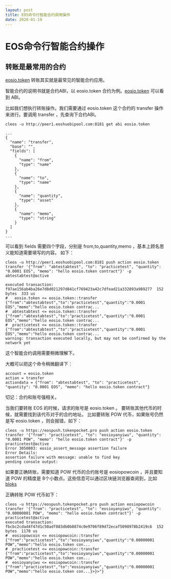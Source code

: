 ```yaml
---
layout: post
title: EOS命令行智能合约调用操作
date: 2020-01-19
---
```


# EOS命令行智能合约操作

## 转账是最常用的合约

[eosio.token](https://eospark.com/contract/eosio.token?tab=abi) 转账其实就是最常见的智能合约应用。

智能合约的说明书就是合约ABI，以 eosio.token 合约为例。[eosio.token](https://eospark.com/contract/eosio.token?tab=abi) 可以看到
ABI。

比如我们想执行转账操作。我们需要通过 eosio.token 这个合约的 transfer 操作来进行。要调用 transfer ，先查询下合约ABI。

```
cleos -u http://peer1.eoshuobipool.com:8181 get abi eosio.token

...
{
  "name": "transfer",
  "base": "",
  "fields": [
    {
      "name": "from",
      "type": "name"
    },
    {
      "name": "to",
      "type": "name"
    },
    {
      "name": "quantity",
      "type": "asset"
    },
    {
      "name": "memo",
      "type": "string"
    }
  ]
}
...
```

可以看到 fields 需要四个字段，分别是 from,to,quantity,memo ，基本上顾名思义能知道需要填写的内容。
如下：

```
cleos -u http://peer1.eoshuobipool.com:8181 push action eosio.token transfer '{"from": "abtestabtest", "to": "practicetest", "quantity": "0.0001 EOS", "memo": "hello eosio.token contract"}' -p abtestabtest@active

executed transaction: f97ae156ab4ba26e7d8d021297d841cf769423a42c7dfead21a332893a989277  152 bytes  333 us
#   eosio.token <= eosio.token::transfer        {"from":"abtestabtest","to":"practicetest","quantity":"0.0001 EOS","memo":"hello eosio.token contrac...
#  abtestabtest <= eosio.token::transfer        {"from":"abtestabtest","to":"practicetest","quantity":"0.0001 EOS","memo":"hello eosio.token contrac...
#  practicetest <= eosio.token::transfer        {"from":"abtestabtest","to":"practicetest","quantity":"0.0001 EOS","memo":"hello eosio.token contrac...
warning: transaction executed locally, but may not be confirmed by the network yet
```

这个智能合约调用需要稍微理解下。

大概可以把这个命令稍微翻译下：

```
account = eosio.token 
action = transfer 
actiondata = {"from": "abtestabtest", "to": "practicetest", "quantity": "0.0001 EOS", "memo": "hello eosio.token contract"}
```

切记：合约和账号强相关。

当我们要转账 EOS 的时候，请求的账号是 eosio.token 。
要转账其他代币的时候，就需要找到该代币对于的合约地址。
比如要转账 POW 代币，如果账号仍然是写 eosio.token ，则会报错，如下：

```
cleos -u https://eospush.tokenpocket.pro push action eosio.token transfer '{"from": "practicetest", "to": "eosioyanyiwu", "quantity": "0.0001 POW", "memo": "hello eosio.token contract"}' -p practicetest@active
Error 3050003: eosio_assert_message assertion failure
Error Details:
assertion failure with message: unable to find key
pending console output:
```

如果要正确转账，需要知道 POW 代币的合约账号是 eosiopowcoin ，并且要知道 POW 的精度是 8个小数点。这些信息可以通过区块链浏览器查阅到，比如 [bloks](https://bloks.io/tokens)

正确转账 POW 代币如下：

```
cleos -u https://eospush.tokenpocket.pro push action eosiopowcoin transfer '{"from": "practicetest", "to": "eosioyanyiwu", "quantity": "0.00000001 POW", "memo": "hello eosio.token contract"}' -p practicetest@active
executed transaction: fbcbc2cdad4f47d1c50adf883db0b8874c0e9706f89d72ecaf5098978b2419c6  152 bytes  1170 us
#  eosiopowcoin <= eosiopowcoin::transfer       {"from":"practicetest","to":"eosioyanyiwu","quantity":"0.00000001 POW","memo":"hello eosio.token con...
#  practicetest <= eosiopowcoin::transfer       {"from":"practicetest","to":"eosioyanyiwu","quantity":"0.00000001 POW","memo":"hello eosio.token con...
#  eosioyanyiwu <= eosiopowcoin::transfer       {"from":"practicetest","to":"eosioyanyiwu","quantity":"0.00000001 POW","memo":"hello eosio.token con...}>}>"}
```


